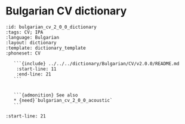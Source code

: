 
# Bulgarian CV dictionary

``````{dictionary} Bulgarian CV dictionary
:id: bulgarian_cv_2_0_0_dictionary
:tags: CV; IPA
:language: Bulgarian
:layout: dictionary
:template: dictionary_template
:phoneset: CV

   ```{include} ../../../dictionary/Bulgarian/CV/v2.0.0/README.md
    :start-line: 11
    :end-line: 21
   ```


   ```{admonition} See also
   * {need}`bulgarian_cv_2_0_0_acoustic`
   ```

``````

```{include} ../../../dictionary/Bulgarian/CV/v2.0.0/README.md
:start-line: 21
```

